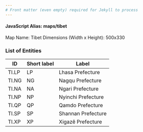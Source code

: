 ```yaml
---
# Front matter (even empty) required for Jekyll to process
---
```


#### JavaScript Alias: maps/tibet

Map Name: Tibet
Dimensions (Width x Height): 500x330





### List of Entities

ID | Short label | Label
---|---|---|
TI.LP|LP|Lhasa Prefecture
TI.NG|NG|Nagqu Prefecture
TI.NA|NA|Ngari Prefecture
TI.NP|NP|Nyinchi Prefecture
TI.QP|QP|Qamdo Prefecture
TI.SP|SP|Shannan Prefecture
TI.XP|XP|Xigazê Prefecture

